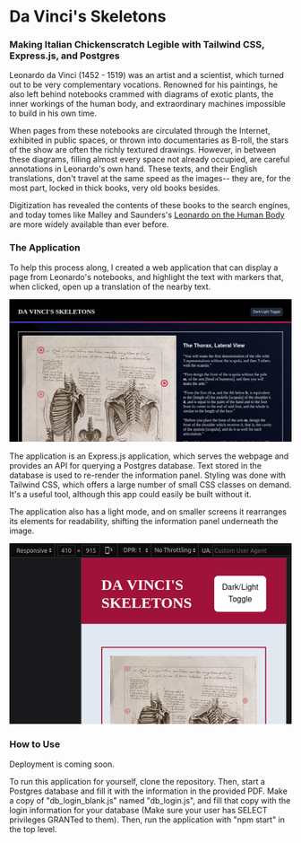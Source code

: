 # Da Vinci's Skeletons

### Making Italian Chickenscratch Legible with Tailwind CSS, Express.js, and Postgres

Leonardo da Vinci (1452 - 1519) was an artist and a scientist, which turned out to be very complementary vocations. Renowned for his paintings, he also left behind notebooks crammed with diagrams of exotic plants, the inner workings of the human body, and extraordinary machines impossible to build in his own time. 

When pages from these notebooks are circulated through the Internet, exhibited in public spaces, or thrown into documentaries as B-roll, the stars of the show are often the richly textured drawings. However, in between these diagrams, filling almost every space not already occupied, are careful annotations in Leonardo's own hand. These texts, and their English translations, don't travel at the same speed as the images-- they are, for the most part, locked in thick books, very old books besides.

Digitization has revealed the contents of these books to the search engines, and today tomes like Malley and Saunders's [Leonardo on the Human Body](https://archive.org/details/leonardoonhumanb0000leon) are more widely available than ever before. 

### The Application

To help this process along, I created a web application that can display a page from Leonardo's notebooks, and highlight the text with markers that, when clicked, open up a translation of the nearby text.

![Image of how it works](demos-screenshots/screen_dark.png)

The application is an Express.js application, which serves the webpage and provides an API for querying a Postgres database. Text stored in the database is used to re-render the information panel. Styling was done with Tailwind CSS, which offers a large number of small CSS classes on demand. It's a useful tool, although this app could easily be built without it.

The application also has a light mode, and on smaller screens it rearranges its elements for readability, shifting the information panel underneath the image.

![Phone mode](demos-screenshots/screen_phone.png)

### How to Use

Deployment is coming soon.

To run this application for yourself, clone the repository. Then, start a Postgres database and fill it with the information in the provided PDF. Make a copy of "db_login_blank.js" named "db_login.js", and fill that copy with the login information for your database (Make sure your user has SELECT privileges GRANTed to them). Then, run the application with "npm start" in the top level.